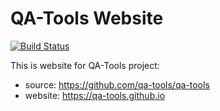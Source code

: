 # QA-Tools Website

[![Build Status](https://travis-ci.org/qa-tools/qa-tools.github.io.svg?branch=master)](https://travis-ci.org/qa-tools/qa-tools.github.io)

This is website for QA-Tools project:

* source: https://github.com/qa-tools/qa-tools
* website: https://qa-tools.github.io
